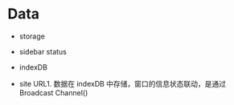 # Data

- storage
- sidebar status

- indexDB
- site URL1. 数据在 indexDB 中存储，窗口的信息状态联动，是通过 Broadcast Channel()
